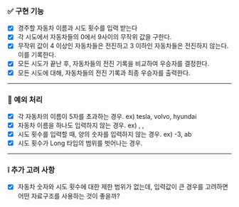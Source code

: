 ### ✅ 구현 기능
- [X] 경주할 자동차 이름과 시도 횟수를 입력 받는다
- [X] 각 시도에서 자동차들의 0에서 9사이의 무작위 값을 구한다.
- [X] 무작위 값이 4 이상인 자동차들은 전진하고 3 이하인 자동차들은 전진하지 않는다. 이를 기록한다.
- [X] 모든 시도가 끝난 후, 자동차들의 전진 기록을 비교하여 우승자를 결정한다.
- [X] 모든 시도에 대해, 자동차들의 전진 기록과 최종 우승자를 출력한다.

---
### 🚫 예외 처리
- [X] 각 자동차의 이름이 5자를 초과하는 경우.
      ex) tesla, volvo, hyundai
- [X] 자동차 이름을 하나도 입력하지 않는 경우.
      ex) , ,
- [X] 시도 횟수를 입력할 때, 양의 숫자를 입력하지 않는 경우.
      ex) -3, ab
- [X] 시도 횟수가 Long 타입의 범위를 벗어나는 경우.

---
### ❕ 추가 고려 사항
- [X] 자동차 숫자와 시도 횟수에 대한 제한 범위가 없는데, 입력값이 큰 경우를 고려하면 어떤 자료구조를 사용하는 것이 좋을까?
